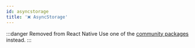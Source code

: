 ```yaml
---
id: asyncstorage
title: '❌ AsyncStorage'
---
```


:::danger Removed from React Native
Use one of the [community packages](https://reactnative.directory/?search=storage) instead.
:::
